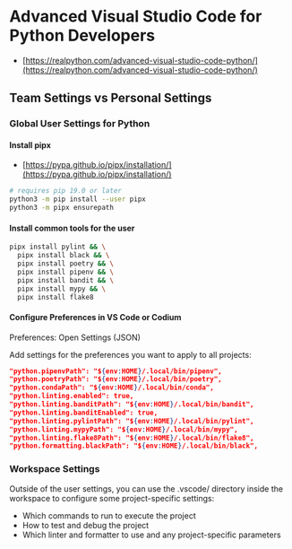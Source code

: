 # Advanced Visual Studio Code for Python Developers

- [https://realpython.com/advanced-visual-studio-code-python/](https://realpython.com/advanced-visual-studio-code-python/)

## Team Settings vs Personal Settings

### Global User Settings for Python

#### Install pipx

- [https://pypa.github.io/pipx/installation/](https://pypa.github.io/pipx/installation/)

```bash
# requires pip 19.0 or later
python3 -m pip install --user pipx
python3 -m pipx ensurepath
```

#### Install common tools for the user

```bash
pipx install pylint && \
  pipx install black && \
  pipx install poetry && \
  pipx install pipenv && \
  pipx install bandit && \
  pipx install mypy && \
  pipx install flake8
```

#### Configure Preferences in VS Code or Codium

Preferences: Open Settings (JSON)

Add settings for the preferences you want to apply to all projects:

```json
"python.pipenvPath": "${env:HOME}/.local/bin/pipenv",
"python.poetryPath": "${env:HOME}/.local/bin/poetry",
"python.condaPath": "${env:HOME}/.local/bin/conda",
"python.linting.enabled": true,
"python.linting.banditPath": "${env:HOME}/.local/bin/bandit",
"python.linting.banditEnabled": true,
"python.linting.pylintPath": "${env:HOME}/.local/bin/pylint",
"python.linting.mypyPath": "${env:HOME}/.local/bin/mypy",
"python.linting.flake8Path": "${env:HOME}/.local/bin/flake8",
"python.formatting.blackPath": "${env:HOME}/.local/bin/black",
```

### Workspace Settings

Outside of the user settings, you can use the .vscode/ directory inside the workspace to configure some project-specific settings:

- Which commands to run to execute the project
- How to test and debug the project
- Which linter and formatter to use and any project-specific parameters

